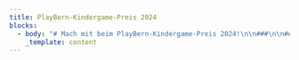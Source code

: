 ```yaml
---
title: PlayBern-Kindergame-Preis 2024
blocks:
  - body: "# Mach mit beim PlayBern-Kindergame-Preis 2024!\n\n###\n\n### Du bist maximal 16 Jahre alt und hast gerade ein Computerspiel entwickelt? Dann reiche es beim PlayBern-KinderGame-Preis 2024 ein!\n\n##### Wenn du die Vorjury von deinem Game überzeugen kannst, wird es beim PlayBern -Festival in Bern ausgestellt. Das Publikum wird dort die Games spielen und Bewertungen abgeben. Die Sieger:innen werden am letzten Festivalstag ausgezeichnet.Teilnahmebedingungen\n\n**Worum geht es beim Wettbewerb?**\n\n«PlayBern – Festival für Games und Kultur» schreibt zusammen mit der\nHasler-Stiftung einen Preis für Games aus, die von Kindern und Jugendlichen eigenständig\nentwickelt worden sind.\n\n**Wer bestimmt die Gewinner:innen?**\n\nEine Vorjury erstellt eine Auswahl aus den eingereichten Games. Diese\nAuswahl wird dann am PlayBern-Festival präsentiert und das Publikum wählt aus\njeder Kategorie sein Lieblingsgame. Diese Games erhalten dann je einen Bargeld-Preis.\n\n**Welche Games können eingereicht werden?**\n\nEs gibt zwei Kategorien: «Digitale Games» und «Interaktive Projekte».\n\n**1. Kategorie: Digitale Games**\n\nBei den digitalen Games ist die Plattform frei wählbar. Du kreierst ein\nGame mit einer Game-Engine (Scratch, Construct oder einem ähnlichen Tool). Das\nGame lädst du auf itch.io hoch, so dass es\nüber die Site gespielt oder heruntergeladen werden kann.\nWichtig: Das Spiel hast du ganz selber erfunden (kein Nachbau einer Vorlage).\n\n**2. Kategorie: Interaktives Projekt**\n\nBei einem interaktiven Projekt geht es um die Verbindung von digital und\nanalog: wir suchen Projekte, die mit einem «Makey Makey»-Controller oder einem Robotik-Tool\nwie «Ozobot» oder Ähnlichem erstellt worden sind. Auch hier ist es wichtig,\ndass du dein Projekt selber erfunden und nicht nach einer Anleitung gebaut\nhast. Dein Projekt sollte nicht allzu aufwendig im Aufbau und an der\nAusstellung spielbar sein.\n\nInformationen zu «Makey Makey» findest du z.B. hier: [https://www.schabi.ch/seite/makey](https://www.schabi.ch/seite/makey)\n\n\_\n\n**Wer kann am Wettbewerb teilnehmen?**\n\nAm Wettbewerb können Kinder und Jugendliche teilnehmen, die in der Schweiz\nwohnen und die selber Games kreieren.\n\nDie Games werden in\nzwei unterschiedlichen Altersgruppenund in den beiden Kategorien «Digitale Games» und «Interaktive Projekte»bewertet:\n\nAltersgruppe 1: \_\_\_\_\_\_\_\_   8 - 12 Jahre\n\nAltersgruppe 2: \_\_\_\_\_\_\_\_13  - 16 Jahre\n\nPro Einzelperson oder\npro Gruppe ist jeweils nur eine Einreichung möglich.\n\n**Wie reiche ich mein\nProjekt ein?**\n\n\\- Rein digitale Projekte lädst du auf itch.io hoch und schickst uns den\nLink.\n\\- Von analog/digitalen Projekten (Makey Makey, Ozobots) usw. erstellt du einen\nkleinen \_Film, lädst ihn bei Youtube\nhoch und schickst uns den Link.\n\n**Was gibt es zu gewinnen?**\n\n##### Preise  1.  Platz  sFr. 400.00\n\n##### Preise  2. Platz  sFr. 200.00\n\n##### Preise  3. Platz   sFr. 100.00\n\nDas Preisgeld wird pro Projekt vergeben und wird nach dem Festival auf ein, von euch angegebenes Konto überwiesen.\n\n###\n\n#### D**ie Preisverleihung findet am Festival-Sonntag, am 10.11.2024 um 16.00 Uhr im Kornhaus in Bern&#xA;statt.**\n\n**Allgemeine Teilnahmebedingungen**\n\n* Du bist zum\n  Zeitpunkt der Einreichung nicht älter als 16 Jahre.\n* Dein Projekt muss auf Windows ausgeführt werden können.\n* Du hast alle\n  Inhalte deiner Arbeit selbst erstellt und das Urheberrecht anderer nicht\n  verletzt bzw. kein fremdes geistiges Eigentum (Musik, Bilder etc.)\n  verwendet.\n* Deine Arbeit\n  enthält keine jugendschutzgefährdenden Inhalte.\n* Deine\n  Einreichung ist nur dann vollständig und für die Teilnahme am Wettbewerb\n  gültig, wenn die Anmeldung vollständig ausgefüllt ist und wir uns deine\n  Arbeit imNetz ansehen bzw. testen können.\n* Wird dein\n  eingereichtes Projekt mit einem Preis ausgezeichnet oder erhält es eine\n  Anerkennung, kann das Material für die Einbettung auf den\n  Projektwebseiten sowie bei YouTube ungelistet veröffentlicht werden.\n\n\\*\\*Anmeldeschluss: \\*\\*Sonntag,\n20 Oktober 2024\n\n\\*\\*Einreichung \\*\\*auf diese Adresse: [kindergamepreis@playbern.ch](mailto:kindergamepreis@playbern.ch)\n\n\_\n\n**\\*\\*Achtung \\*\\***\n\nSowohl bei YouTube als auch bei Itch.io ist das Mindestalter für eine Registrierung 13 Jahre. Für Teilnehmer\\*innen, die\njünger sind als 13 Jahre, müssen die Erziehungsberechtigten das Hochladen\nübernehmen.\n\n**Weiter**\n\nZiel des «PlayBern»-Kinder-Game-Preises ist es, kreative Produkte von\nKindern und Jugendlichen im Rahmen des PlayBern-Festivals einer Öffentlichkeit\nzugänglich zu machen. Die Jury des Wettbewerbs bewertet die eingesendeten\nBeiträge nach verschiedenen inhaltlichen und formalen Aspekten.\n\n\_\n\n**Datenschutz**\n\nPersonenbezogene Daten werden auf der «PlayBern»-Website nur im Rahmen des\nWettbewerbs erhoben und verwendet. In keinem Fall werden die erhobenen Daten\nverkauft\n"
    _template: content
---
```


